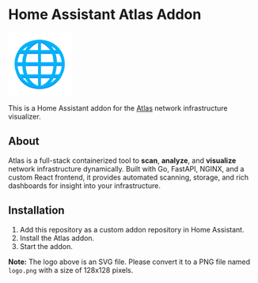 # Home Assistant Atlas Addon

![Atlas Logo](logo.png)

This is a Home Assistant addon for the [Atlas](https://github.com/karam-ajaj/atlas) network infrastructure visualizer.

## About

Atlas is a full-stack containerized tool to **scan**, **analyze**, and **visualize** network infrastructure dynamically. Built with Go, FastAPI, NGINX, and a custom React frontend, it provides automated scanning, storage, and rich dashboards for insight into your infrastructure.

## Installation

1.  Add this repository as a custom addon repository in Home Assistant.
2.  Install the Atlas addon.
3.  Start the addon.

**Note:** The logo above is an SVG file. Please convert it to a PNG file named `logo.png` with a size of 128x128 pixels.
